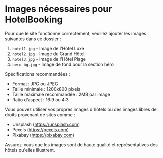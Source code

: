 # Images nécessaires pour HotelBooking

Pour que le site fonctionne correctement, veuillez ajouter les images suivantes dans ce dossier :

1. `hotel1.jpg` - Image de l'Hôtel Luxe
2. `hotel2.jpg` - Image du Grand Hôtel
3. `hotel3.jpg` - Image de l'Hôtel Plage
4. `hero-bg.jpg` - Image de fond pour la section héro

Spécifications recommandées :
- Format : JPG ou JPEG
- Taille minimale : 1200x800 pixels
- Taille maximale recommandée : 2MB par image
- Ratio d'aspect : 16:9 ou 4:3

Vous pouvez utiliser vos propres images d'hôtels ou des images libres de droits provenant de sites comme :
- Unsplash (https://unsplash.com)
- Pexels (https://pexels.com)
- Pixabay (https://pixabay.com)

Assurez-vous que les images sont de haute qualité et représentatives des hôtels qu'elles illustrent. 